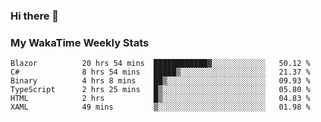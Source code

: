 ### Hi there 👋

<!--
**royschrauwen/royschrauwen** is a ✨ _special_ ✨ repository because its `README.md` (this file) appears on your GitHub profile.

Here are some ideas to get you started:

- 🔭 I’m currently working on ...
- 🌱 I’m currently learning ...
- 👯 I’m looking to collaborate on ...
- 🤔 I’m looking for help with ...
- 💬 Ask me about ...
- 📫 How to reach me: ...
- 😄 Pronouns: ...
- ⚡ Fun fact: ...
-->


### My WakaTime Weekly Stats
<!--START_SECTION:waka-->

```text
Blazor          20 hrs 54 mins  ████████████▓░░░░░░░░░░░░   50.12 %
C#              8 hrs 54 mins   █████▒░░░░░░░░░░░░░░░░░░░   21.37 %
Binary          4 hrs 8 mins    ██▒░░░░░░░░░░░░░░░░░░░░░░   09.93 %
TypeScript      2 hrs 25 mins   █▒░░░░░░░░░░░░░░░░░░░░░░░   05.80 %
HTML            2 hrs           █▒░░░░░░░░░░░░░░░░░░░░░░░   04.83 %
XAML            49 mins         ▒░░░░░░░░░░░░░░░░░░░░░░░░   01.98 %
```

<!--END_SECTION:waka-->
